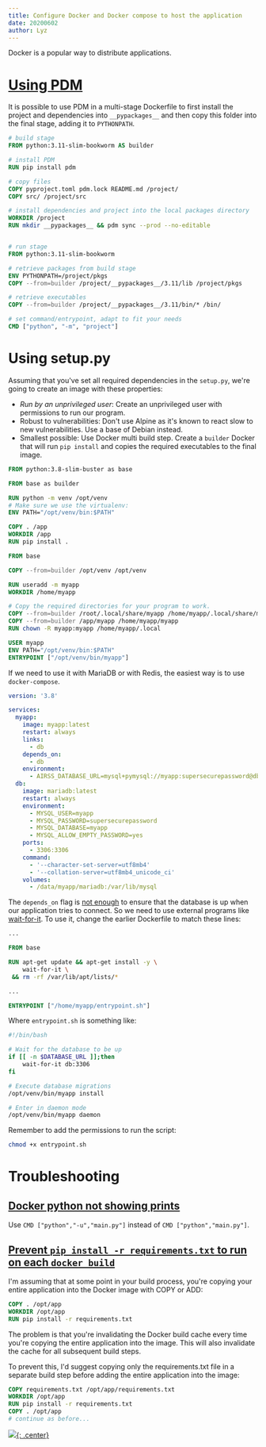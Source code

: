 ```yaml
---
title: Configure Docker and Docker compose to host the application
date: 20200602
author: Lyz
---
```


Docker is a popular way to distribute applications. 

# [Using PDM](https://pdm.fming.dev/latest/usage/advanced/#use-pdm-in-a-multi-stage-dockerfile)

It is possible to use PDM in a multi-stage Dockerfile to first install the project and dependencies into `__pypackages__` and then copy this folder into the final stage, adding it to `PYTHONPATH`.

```dockerfile
# build stage
FROM python:3.11-slim-bookworm AS builder

# install PDM
RUN pip install pdm

# copy files
COPY pyproject.toml pdm.lock README.md /project/
COPY src/ /project/src

# install dependencies and project into the local packages directory
WORKDIR /project
RUN mkdir __pypackages__ && pdm sync --prod --no-editable


# run stage
FROM python:3.11-slim-bookworm

# retrieve packages from build stage
ENV PYTHONPATH=/project/pkgs
COPY --from=builder /project/__pypackages__/3.11/lib /project/pkgs

# retrieve executables
COPY --from=builder /project/__pypackages__/3.11/bin/* /bin/

# set command/entrypoint, adapt to fit your needs
CMD ["python", "-m", "project"]
```

# Using setup.py 

Assuming that you've set all
required dependencies in the `setup.py`, we're going to create an image with these
properties:

* *Run by an unprivileged user*: Create an unprivileged user with permissions to
    run our program.
* Robust to vulnerabilities: Don't use Alpine as it's known to react slow to
    new vulnerabilities. Use a base of Debian instead.
* Smallest possible: Use Docker multi build step. Create a `builder` Docker that
    will run `pip install` and copies the required executables to the
    final image.

```Dockerfile
FROM python:3.8-slim-buster as base

FROM base as builder

RUN python -m venv /opt/venv
# Make sure we use the virtualenv:
ENV PATH="/opt/venv/bin:$PATH"

COPY . /app
WORKDIR /app
RUN pip install .

FROM base

COPY --from=builder /opt/venv /opt/venv

RUN useradd -m myapp
WORKDIR /home/myapp

# Copy the required directories for your program to work.
COPY --from=builder /root/.local/share/myapp /home/myapp/.local/share/myapp
COPY --from=builder /app/myapp /home/myapp/myapp
RUN chown -R myapp:myapp /home/myapp/.local

USER myapp
ENV PATH="/opt/venv/bin:$PATH"
ENTRYPOINT ["/opt/venv/bin/myapp"]
```

If we need to use it with MariaDB or with Redis, the easiest way is to use
`docker-compose`.

```yaml
version: '3.8'

services:
  myapp:
    image: myapp:latest
    restart: always
    links:
      - db
    depends_on:
      - db
    environment:
      - AIRSS_DATABASE_URL=mysql+pymysql://myapp:supersecurepassword@db/myapp
  db:
    image: mariadb:latest
    restart: always
    environment:
      - MYSQL_USER=myapp
      - MYSQL_PASSWORD=supersecurepassword
      - MYSQL_DATABASE=myapp
      - MYSQL_ALLOW_EMPTY_PASSWORD=yes
    ports:
      - 3306:3306
    command:
      - '--character-set-server=utf8mb4'
      - '--collation-server=utf8mb4_unicode_ci'
    volumes:
      - /data/myapp/mariadb:/var/lib/mysql
```

The `depends_on` flag is [not
enough](https://docs.docker.com/compose/startup-order/) to ensure that the
database is up when our application tries to connect. So we need to use
external programs like [wait-for-it](https://github.com/vishnubob/wait-for-it).
To use it, change the earlier Dockerfile to match these lines:

```Dockerfile
...

FROM base

RUN apt-get update && apt-get install -y \
    wait-for-it \
 && rm -rf /var/lib/apt/lists/*

...

ENTRYPOINT ["/home/myapp/entrypoint.sh"]
```

Where `entrypoint.sh` is something like:

```bash
#!/bin/bash

# Wait for the database to be up
if [[ -n $DATABASE_URL ]];then
    wait-for-it db:3306
fi

# Execute database migrations
/opt/venv/bin/myapp install

# Enter in daemon mode
/opt/venv/bin/myapp daemon
```

Remember to add the permissions to run the script:

```bash
chmod +x entrypoint.sh
```

# Troubleshooting

## [Docker python not showing prints](https://stackoverflow.com/questions/29663459/python-app-does-not-print-anything-when-running-detached-in-docker)

Use `CMD ["python","-u","main.py"]` instead of `CMD ["python","main.py"]`.

## [Prevent `pip install -r requirements.txt` to run on each `docker build`](https://stackoverflow.com/questions/34398632/docker-how-to-run-pip-requirements-txt-only-if-there-was-a-change)

I'm assuming that at some point in your build process, you're copying your entire application into the Docker image with COPY or ADD:

```dockerfile
COPY . /opt/app
WORKDIR /opt/app
RUN pip install -r requirements.txt
```

The problem is that you're invalidating the Docker build cache every time you're copying the entire application into the image. This will also invalidate the cache for all subsequent build steps.

To prevent this, I'd suggest copying only the requirements.txt file in a separate build step before adding the entire application into the image:

```dockerfile
COPY requirements.txt /opt/app/requirements.txt
WORKDIR /opt/app
RUN pip install -r requirements.txt
COPY . /opt/app
# continue as before...
```

[![](not-by-ai.svg){: .center}](https://notbyai.fyi)
